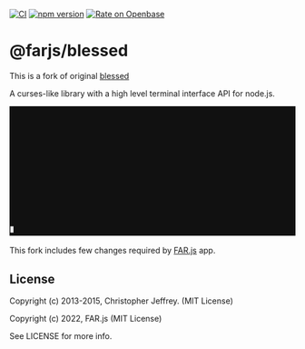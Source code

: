 
[![CI](https://github.com/farjs/blessed/actions/workflows/ci.yml/badge.svg?branch=master)](https://github.com/farjs/blessed/actions/workflows/ci.yml?query=workflow%3Aci+branch%3Amaster)
[![npm version](https://img.shields.io/npm/v/@farjs/blessed)](https://www.npmjs.com/package/@farjs/blessed)
[![Rate on Openbase](https://badges.openbase.com/js/rating/@farjs/blessed.svg)](https://openbase.com/js/@farjs/blessed?utm_source=embedded&utm_medium=badge&utm_campaign=rate-badge)

# @farjs/blessed

This is a fork of original [blessed](https://github.com/chjj/blessed)

A curses-like library with a high level terminal interface API for node.js.

![blessed](https://raw.githubusercontent.com/chjj/blessed/master/img/v0.1.0-3.gif)

This fork includes few changes required by
[FAR.js](https://github.com/farjs) app.

## License

Copyright (c) 2013-2015, Christopher Jeffrey. (MIT License)

Copyright (c) 2022, FAR.js (MIT License)

See LICENSE for more info.
